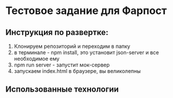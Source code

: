 # Тестовое задание для Фарпост

## Инструкция по развертке:
1.  Клонируем репозиторий и переходим в папку
2.  в терминале - npm install, это установит json-server и все необходимое ему
3.  npm run server - запустит мок-сервер
4.  запускаем index.html в браузере, вы великолепны


## Использованные технологии
